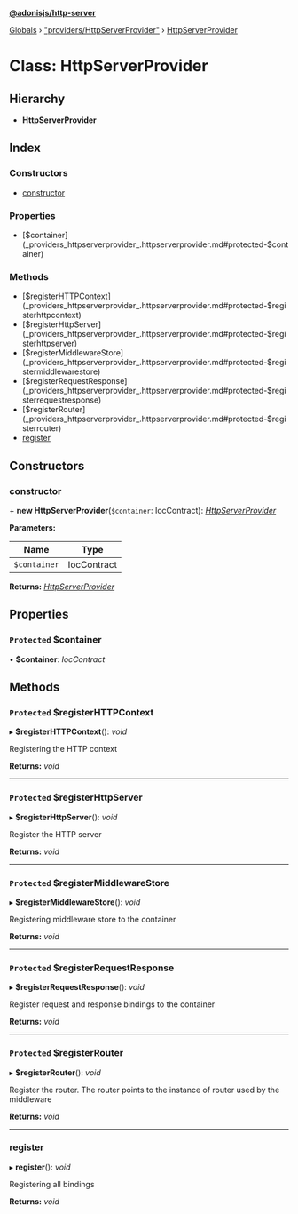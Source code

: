 **[@adonisjs/http-server](../README.md)**

[Globals](../README.md) › [&quot;providers/HttpServerProvider&quot;](../modules/_providers_httpserverprovider_.md) › [HttpServerProvider](_providers_httpserverprovider_.httpserverprovider.md)

# Class: HttpServerProvider

## Hierarchy

* **HttpServerProvider**

## Index

### Constructors

* [constructor](_providers_httpserverprovider_.httpserverprovider.md#constructor)

### Properties

* [$container](_providers_httpserverprovider_.httpserverprovider.md#protected-$container)

### Methods

* [$registerHTTPContext](_providers_httpserverprovider_.httpserverprovider.md#protected-$registerhttpcontext)
* [$registerHttpServer](_providers_httpserverprovider_.httpserverprovider.md#protected-$registerhttpserver)
* [$registerMiddlewareStore](_providers_httpserverprovider_.httpserverprovider.md#protected-$registermiddlewarestore)
* [$registerRequestResponse](_providers_httpserverprovider_.httpserverprovider.md#protected-$registerrequestresponse)
* [$registerRouter](_providers_httpserverprovider_.httpserverprovider.md#protected-$registerrouter)
* [register](_providers_httpserverprovider_.httpserverprovider.md#register)

## Constructors

###  constructor

\+ **new HttpServerProvider**(`$container`: IocContract): *[HttpServerProvider](_providers_httpserverprovider_.httpserverprovider.md)*

**Parameters:**

Name | Type |
------ | ------ |
`$container` | IocContract |

**Returns:** *[HttpServerProvider](_providers_httpserverprovider_.httpserverprovider.md)*

## Properties

### `Protected` $container

• **$container**: *IocContract*

## Methods

### `Protected` $registerHTTPContext

▸ **$registerHTTPContext**(): *void*

Registering the HTTP context

**Returns:** *void*

___

### `Protected` $registerHttpServer

▸ **$registerHttpServer**(): *void*

Register the HTTP server

**Returns:** *void*

___

### `Protected` $registerMiddlewareStore

▸ **$registerMiddlewareStore**(): *void*

Registering middleware store to the container

**Returns:** *void*

___

### `Protected` $registerRequestResponse

▸ **$registerRequestResponse**(): *void*

Register request and response bindings to the container

**Returns:** *void*

___

### `Protected` $registerRouter

▸ **$registerRouter**(): *void*

Register the router. The router points to the instance of router used
by the middleware

**Returns:** *void*

___

###  register

▸ **register**(): *void*

Registering all bindings

**Returns:** *void*